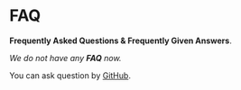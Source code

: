 # FAQ

**Frequently Asked Questions & Frequently Given Answers**.

*We do not have any **FAQ** now.*

You can ask question by [GitHub](https://github.com/helvm/helcam/issues).

